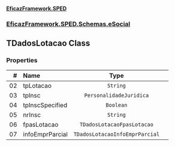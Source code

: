 #### [EficazFramework.SPED](EficazFrameworkSPED.md 'EficazFramework SPED')
### [EficazFramework.SPED.Schemas.eSocial](EficazFramework.SPED.Schemas.eSocial.md 'EficazFramework.SPED.Schemas.eSocial')

## TDadosLotacao Class
### Properties

| # | Name | Type | |
| ---: | :--- | :---: | :--- |
| 02 | tpLotacao | `String` |  |
| 03 | tpInsc | `PersonalidadeJuridica` |  |
| 04 | tpInscSpecified | `Boolean` |  |
| 05 | nrInsc | `String` |  |
| 06 | fpasLotacao | `TDadosLotacaoFpasLotacao` |  |
| 07 | infoEmprParcial | `TDadosLotacaoInfoEmprParcial` |  |
